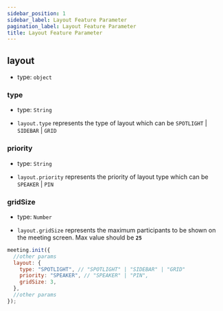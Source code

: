 ```yaml
---
sidebar_position: 1
sidebar_label: Layout Feature Parameter
pagination_label: Layout Feature Parameter
title: Layout Feature Parameter
---
```


<div class="sdk-api-ref-only-h4">

## layout

- type: `object`

### type

- type: `String`

- `layout.type` represents the type of layout which can be `SPOTLIGHT` | `SIDEBAR` | `GRID`

### priority

- type: `String`

- `layout.priority` represents the priority of layout type which can be `SPEAKER` | `PIN`

### gridSize

- type: `Number`

- `layout.gridSize` represents the maximum participants to be shown on the meeting screen. Max value should be **`25`**

```js
meeting.init({
  //other params
  layout: {
    type: "SPOTLIGHT", // "SPOTLIGHT" | "SIDEBAR" | "GRID"
    priority: "SPEAKER", // "SPEAKER" | "PIN",
    gridSize: 3,
  },
  //other params
});
```

</div>
